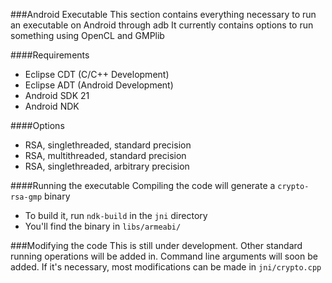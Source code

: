 ###Android Executable
This section contains everything necessary to run an executable on Android through adb
It currently contains options to run something using OpenCL and GMPlib

####Requirements
* Eclipse CDT (C/C++ Development)
* Eclipse ADT (Android Development)
* Android SDK 21
* Android NDK

####Options
* RSA, singlethreaded, standard precision
* RSA, multithreaded, standard precision
* RSA, singlethreaded, arbitrary precision

####Running the executable
Compiling the code will generate a `crypto-rsa-gmp` binary
* To build it, run `ndk-build` in the `jni` directory
* You'll find the binary in `libs/armeabi/`

###Modifying the code
This is still under development. Other standard running operations will be added in.
Command line arguments will soon be added.
If it's necessary, most modifications can be made in `jni/crypto.cpp`



